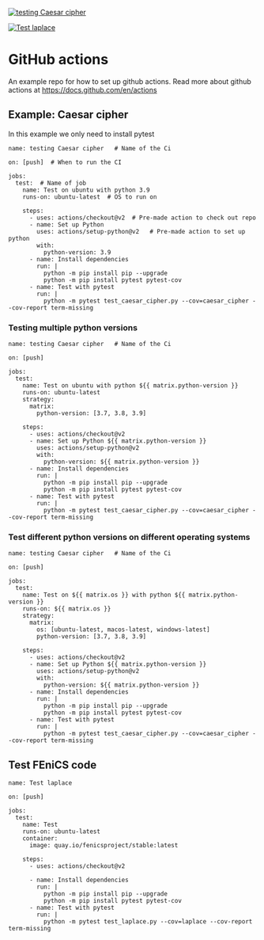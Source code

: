 [![testing Caesar cipher](https://github.com/finsberg/2021-12-06-github-actions/actions/workflows/main.yml/badge.svg)](https://github.com/finsberg/2021-12-06-github-actions/actions/workflows/main.yml)

[![Test laplace](https://github.com/finsberg/2021-12-06-github-actions/actions/workflows/test-laplace.yml/badge.svg)](https://github.com/finsberg/2021-12-06-github-actions/actions/workflows/test-laplace.yml)

# GitHub actions

An example repo for how to set up github actions. 
Read more about github actions at https://docs.github.com/en/actions


## Example: Caesar cipher
In this example we only need to install pytest

```
name: testing Caesar cipher   # Name of the Ci

on: [push]  # When to run the CI

jobs:
  test:  # Name of job
    name: Test on ubuntu with python 3.9
    runs-on: ubuntu-latest  # OS to run on
    
    steps:
      - uses: actions/checkout@v2  # Pre-made action to check out repo
      - name: Set up Python
        uses: actions/setup-python@v2   # Pre-made action to set up python 
        with:
          python-version: 3.9
      - name: Install dependencies
        run: |
          python -m pip install pip --upgrade
          python -m pip install pytest pytest-cov
      - name: Test with pytest
        run: |
          python -m pytest test_caesar_cipher.py --cov=caesar_cipher --cov-report term-missing
```

### Testing multiple python versions

```
name: testing Caesar cipher   # Name of the Ci

on: [push] 

jobs:
  test:
    name: Test on ubuntu with python ${{ matrix.python-version }}
    runs-on: ubuntu-latest
    strategy:
      matrix:
        python-version: [3.7, 3.8, 3.9]

    steps:
      - uses: actions/checkout@v2
      - name: Set up Python ${{ matrix.python-version }}
        uses: actions/setup-python@v2
        with:
          python-version: ${{ matrix.python-version }}
      - name: Install dependencies
        run: |
          python -m pip install pip --upgrade
          python -m pip install pytest pytest-cov
      - name: Test with pytest
        run: |
          python -m pytest test_caesar_cipher.py --cov=caesar_cipher --cov-report term-missing
```


### Test different python versions on different operating systems


```
name: testing Caesar cipher   # Name of the Ci

on: [push]

jobs:
  test:
    name: Test on ${{ matrix.os }} with python ${{ matrix.python-version }}
    runs-on: ${{ matrix.os }}
    strategy:
      matrix:
        os: [ubuntu-latest, macos-latest, windows-latest]
        python-version: [3.7, 3.8, 3.9]

    steps:
      - uses: actions/checkout@v2
      - name: Set up Python ${{ matrix.python-version }}
        uses: actions/setup-python@v2
        with:
          python-version: ${{ matrix.python-version }}
      - name: Install dependencies
        run: |
          python -m pip install pip --upgrade
          python -m pip install pytest pytest-cov
      - name: Test with pytest
        run: |
          python -m pytest test_caesar_cipher.py --cov=caesar_cipher --cov-report term-missing
```

## Test FEniCS code


```
name: Test laplace

on: [push]

jobs:
  test:
    name: Test
    runs-on: ubuntu-latest
    container:
      image: quay.io/fenicsproject/stable:latest

    steps:
      - uses: actions/checkout@v2

      - name: Install dependencies
        run: |
          python -m pip install pip --upgrade
          python -m pip install pytest pytest-cov
      - name: Test with pytest
        run: |
          python -m pytest test_laplace.py --cov=laplace --cov-report term-missing
```